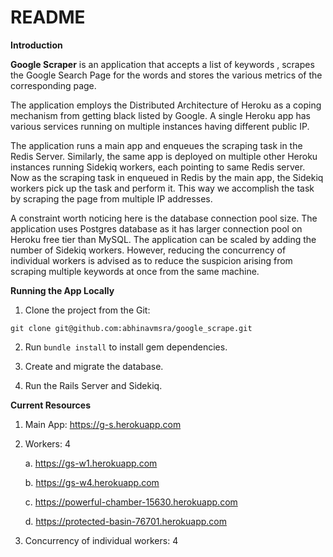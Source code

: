 # README

**Introduction**

**Google Scraper** is an application that accepts a list of keywords , scrapes the Google Search Page for the words and stores the various metrics of the corresponding page.

The application employs the Distributed Architecture of Heroku as a coping mechanism from getting black listed by Google. A single Heroku app has various services running on multiple instances having different public IP. 

The application runs a main app and enqueues the scraping task in the Redis Server. Similarly, the same app is deployed on multiple other Heroku instances running Sidekiq workers, each pointing to same Redis server. Now as the scraping task in enqueued in Redis by the main app, the Sidekiq workers pick up the task and perform it. This way we accomplish the task by scraping the page from multiple IP addresses. 

A constraint worth noticing here is the database connection pool size. The application uses Postgres database as it has larger connection pool on Heroku free tier than MySQL. The application can be scaled by adding the number of Sidekiq workers. However, reducing the concurrency of individual workers is advised as to reduce the suspicion arising from scraping multiple keywords at once from the same machine.

**Running the App Locally**

1. Clone the project from the Git:

`git clone git@github.com:abhinavmsra/google_scrape.git`

2. Run `bundle install` to install gem dependencies.

3. Create and migrate the database.

4. Run the Rails Server and Sidekiq.

**Current Resources**

1. Main App: https://g-s.herokuapp.com
2. Workers: 4

    a. https://gs-w1.herokuapp.com
    
    b. https://gs-w4.herokuapp.com
    
    c. https://powerful-chamber-15630.herokuapp.com
    
    d. https://protected-basin-76701.herokuapp.com
    
 3. Concurrency of individual workers: 4


